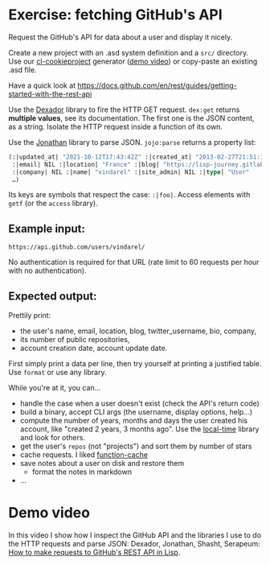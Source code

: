 
# Exercise: fetching GitHub's API

Request the GitHub's API for data about a user and display it nicely.

Create a new project with an .asd system definition and a `src/`
directory. Use our
[cl-cookieproject](https://github.com/vindarel/cl-cookieproject)
generator ([demo video](https://www.youtube.com/watch?v=XFc513MJjos))
or copy-paste an existing .asd file.

Have a quick look at https://docs.github.com/en/rest/guides/getting-started-with-the-rest-api

Use the [Dexador](https://github.com/fukamachi/dexador/) library to
fire the HTTP GET request. `dex:get` returns **multiple values**, see
its documentation. The first one is the JSON content, as a
string. Isolate the HTTP request inside a function of its own.

Use the [Jonathan](https://github.com/Rudolph-Miller/jonathan) library to parse JSON. `jojo:parse` returns a property list:

```lisp
(:|updated_at| "2021-10-12T17:43:42Z" :|created_at| "2013-02-27T21:51:12Z"
 :|email| NIL :|location| "France" :|blog| "https://lisp-journey.gitlab.io/"
 :|company| NIL :|name| "vindarel" :|site_admin| NIL :|type| "User"
 …)
```

Its keys are symbols that respect the case: `:|foo|`. Access elements with `getf` (or the `access` library).


## Example input:

    https://api.github.com/users/vindarel/

No authentication is required for that URL (rate limit to 60 requests per hour with no authentication).

## Expected output:

Prettily print:

- the user's name, email, location, blog, twitter_username, bio, company,
- its number of public repositories,
- account creation date, account update date.

First simply print a data per line, then try yourself at printing a
justified table. Use `format` or use any library.

While you're at it, you can…

- handle the case when a user doesn't exist (check the API's return code)
- build a binary, accept CLI args (the username, display options, help…)
- compute the number of years, months and days the user created his account, like "created 2 years, 3 months ago". Use the [local-time](https://lispcookbook.github.io/cl-cookbook/dates_and_times.html#the-local-time-library) library and look for others.
- get the user's `repos` (not "projects") and sort them by number of stars
- cache requests. I liked [function-cache](https://github.com/AccelerationNet/function-cache)
- save notes about a user on disk and restore them
  - format the notes in markdown
- …

# Demo video

In this video I show how I inspect the GitHub API and the libraries I
use to do the HTTP requests and parse JSON: Dexador, Jonathan, Shasht,
Serapeum: [How to make requests to GitHub's REST API in Lisp](https://www.youtube.com/watch?v=TAtwcBh1QLg).

